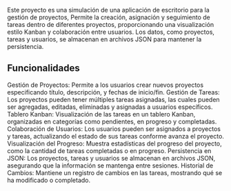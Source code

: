Este proyecto es una simulación de una aplicación de escritorio para la gestión de proyectos, 
Permite la creación, asignación y seguimiento de tareas dentro de diferentes proyectos, 
proporcionando una visualización estilo Kanban y colaboración entre usuarios.
Los datos, como proyectos, tareas y usuarios, se almacenan en archivos JSON para mantener la persistencia.

## Funcionalidades
Gestión de Proyectos: Permite a los usuarios crear nuevos proyectos especificando título, descripción, y fechas de inicio/fin.
Gestión de Tareas: Los proyectos pueden tener múltiples tareas asignadas, las cuales pueden ser agregadas, editadas, eliminadas y asignadas a usuarios específicos.
Tablero Kanban: Visualización de las tareas en un tablero Kanban, organizadas en categorías como pendientes, en progreso y completadas.
Colaboración de Usuarios: Los usuarios pueden ser asignados a proyectos y tareas, actualizando el estado de sus tareas conforme avanza el proyecto.
Visualización del Progreso: Muestra estadísticas del progreso del proyecto, como la cantidad de tareas completadas o en progreso.
Persistencia en JSON: Los proyectos, tareas y usuarios se almacenan en archivos JSON, asegurando que la información se mantenga entre sesiones.
Historial de Cambios: Mantiene un registro de cambios en las tareas, mostrando qué se ha modificado o completado.
